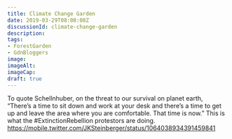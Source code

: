 ```yaml
---
title: Climate Change Garden
date: 2019-03-29T08:08:08Z
discussionId: climate-change-garden
description: 
tags: 
- ForestGarden
- GdnBloggers
image: 
imageAlt: 
imageCap: 
draft: true
---
```


To quote Schellnhuber, on the threat to our survival on planet earth, “There’s a time to sit down and work at your desk and there’s a time to  get up and leave the area where you are comfortable. That time is now.” 
This is what the #ExtinctionRebellion protestors are doing. 
https://mobile.twitter.com/JKSteinberger/status/1064038934391459841
